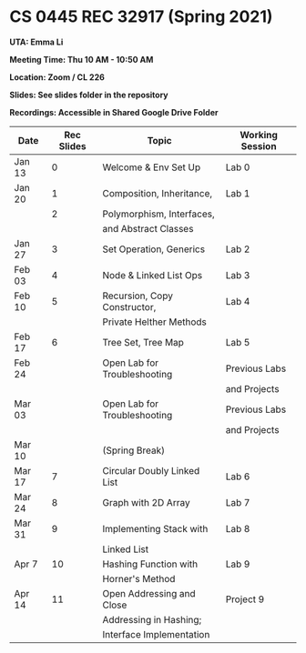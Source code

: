 # CS 0445 REC 32917 (Spring 2021)

**UTA: Emma Li**

**Meeting Time: Thu 10 AM - 10:50 AM**

**Location: Zoom / CL 226**

**Slides: See slides folder in the repository**

**Recordings: Accessible in Shared Google Drive Folder**

|  Date  | Rec Slides |           Topic              | Working Session |
|  ----  | ---------- | ---------------------------- | --------------- |
| Jan 13 |      0     | Welcome & Env Set Up	     |      Lab 0      |
| Jan 20 |      1     | Composition, Inheritance,    |      Lab 1      |
|        |      2     | Polymorphism, Interfaces,    |				   |
|        |            | and Abstract Classes         | 		           |
| Jan 27 |      3     | Set Operation, Generics      |      Lab 2      |
| Feb 03 |      4     | Node & Linked List Ops       |      Lab 3      |
| Feb 10 |      5     | Recursion, Copy Constructor, |      Lab 4      |
|        |            | Private Helther Methods      |                 |
| Feb 17 |      6     | Tree Set, Tree Map           |      Lab 5      |
| Feb 24 |            | Open Lab for Troubleshooting | Previous Labs   |
|        |            |                              | and Projects    |
| Mar 03 |            | Open Lab for Troubleshooting | Previous Labs   |
|        |            |                              | and Projects    |
| Mar 10 |            | (Spring Break)               |                 |
| Mar 17 |      7     | Circular Doubly Linked List  |      Lab 6      |
| Mar 24 |      8     | Graph with 2D Array          |      Lab 7      |
| Mar 31 |      9     | Implementing Stack with      |      Lab 8      |
|        |            | Linked List                  |                 |
| Apr 7  |     10     | Hashing Function with        |      Lab 9      |
|        |            | Horner's Method              |                 |
| Apr 14 |     11     | Open Addressing and Close    |    Project 9    |
|        |            | Addressing in Hashing;       |                 |
|        |            | Interface Implementation     |                 |
